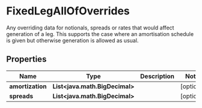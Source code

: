 

# FixedLegAllOfOverrides

Any overriding data for notionals, spreads or rates that would affect generation of a leg.  This supports the case where an amortisation schedule is given but otherwise generation is allowed as usual.

## Properties

Name | Type | Description | Notes
------------ | ------------- | ------------- | -------------
**amortization** | **List&lt;java.math.BigDecimal&gt;** |  |  [optional]
**spreads** | **List&lt;java.math.BigDecimal&gt;** |  |  [optional]



